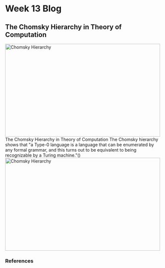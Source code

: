 # Week 13 Blog
## The Chomsky Hierarchy in Theory of Computation
<img src="https://media.geeksforgeeks.org/wp-content/uploads/20190227115949/Comsky-1.png" alt="Chomsky Hierarchy" class = "alignleft" height = "300" width="500"/>
The Chomsky Hierarchy in Theory of Computation
The Chomsky hierarchy shows that "a Type-0 language is a language that can be enumerated by any formal grammar, and this turns out to be equivalent to being recognizable by a Turing machine."()

<img src="https://devopedia.org/images/article/210/7090.1571152901.jpg" alt="Chomsky Hierarchy" class = "alignleft" height = "300" width="500"/>

### References